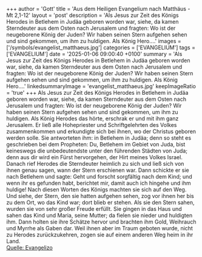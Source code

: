 +++
author = 'Gott'
title = 'Aus dem Heiligen Evangelium nach Matthäus - Mt 2,1-12'
layout = 'post'
description = 'Als Jesus zur Zeit des Königs Herodes in Betlehem in Judäa geboren worden war, siehe, da kamen Sterndeuter aus dem Osten nach Jerusalem und fragten: Wo ist der neugeborene König der Juden? Wir haben seinen Stern aufgehen sehen und sind gekommen, um ihm zu huldigen. Als König Hero....'
images = ['/symbols/evangelist_matthaeus.jpg']
categories = ['EVANGELIUM']
tags = ['EVANGELIUM']
date = '2025-01-06 09:00:40 +0100'
summary = 'Als Jesus zur Zeit des Königs Herodes in Betlehem in Judäa geboren worden war, siehe, da kamen Sterndeuter aus dem Osten nach Jerusalem und fragten: Wo ist der neugeborene König der Juden? Wir haben seinen Stern aufgehen sehen und sind gekommen, um ihm zu huldigen. Als König Hero....'
linkedsummaryImage = 'evangelist_matthaeus.jpg'
keepImageRatio = 'true'
+++
Als Jesus zur Zeit des Königs Herodes in Betlehem in Judäa geboren worden war, siehe, da kamen Sterndeuter aus dem Osten nach Jerusalem
und fragten: Wo ist der neugeborene König der Juden? Wir haben seinen Stern aufgehen sehen und sind gekommen, um ihm zu huldigen.
Als König Herodes das hörte, erschrak er und mit ihm ganz Jerusalem.<!--more-->
Er ließ alle Hohepriester und Schriftgelehrten des Volkes zusammenkommen und erkundigte sich bei ihnen, wo der Christus geboren werden solle.
Sie antworteten ihm: in Betlehem in Judäa; denn so steht es geschrieben bei dem Propheten:
Du, Betlehem im Gebiet von Juda, bist keineswegs die unbedeutendste unter den führenden Städten von Juda; denn aus dir wird ein Fürst hervorgehen, der Hirt meines Volkes Israel.
Danach rief Herodes die Sterndeuter heimlich zu sich und ließ sich von ihnen genau sagen, wann der Stern erschienen war.
Dann schickte er sie nach Betlehem und sagte: Geht und forscht sorgfältig nach dem Kind; und wenn ihr es gefunden habt, berichtet mir, damit auch ich hingehe und ihm huldige!
Nach diesen Worten des Königs machten sie sich auf den Weg. Und siehe, der Stern, den sie hatten aufgehen sehen, zog vor ihnen her bis zu dem Ort, wo das Kind war; dort blieb er stehen.
Als sie den Stern sahen, wurden sie von sehr großer Freude erfüllt.
Sie gingen in das Haus und sahen das Kind und Maria, seine Mutter; da fielen sie nieder und huldigten ihm. Dann holten sie ihre Schätze hervor und brachten ihm Gold, Weihrauch und Myrrhe als Gaben dar.
Weil ihnen aber im Traum geboten wurde, nicht zu Herodes zurückzukehren, zogen sie auf einem anderen Weg heim in ihr Land.<br> [Quelle: Evangelizo](https://evangeliumtagfuertag.org/DE/gospel)